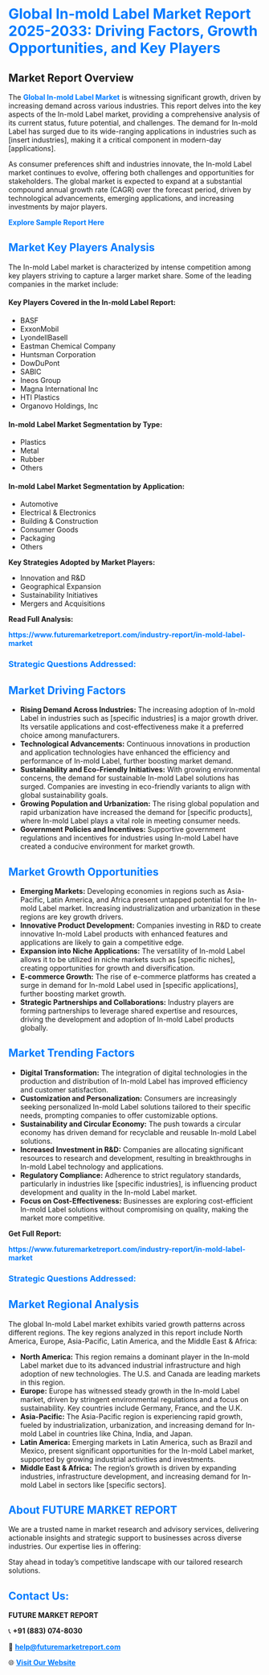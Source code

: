 <h1 style="color: #007BFF;">Global In-mold Label Market Report 2025-2033: Driving Factors, Growth Opportunities, and Key Players</h1>

<section id="overview">
<h2>Market Report Overview</h2>
<p>The <a href="https://www.futuremarketreport.com/industry-report/in-mold-label-market" style="color: #007BFF; text-decoration: none;"><strong>Global In-mold Label Market</strong></a> is witnessing significant growth, driven by increasing demand across various industries. This report delves into the key aspects of the In-mold Label market, providing a comprehensive analysis of its current status, future potential, and challenges. The demand for In-mold Label has surged due to its wide-ranging applications in industries such as [insert industries], making it a critical component in modern-day [applications].</p>
<p>As consumer preferences shift and industries innovate, the In-mold Label market continues to evolve, offering both challenges and opportunities for stakeholders. The global market is expected to expand at a substantial compound annual growth rate (CAGR) over the forecast period, driven by technological advancements, emerging applications, and increasing investments by major players.</p>
</section>

<section id="overview">
<p><a href="https://www.futuremarketreport.com/request-sample/reportId=37532" style="color: #007BFF; text-decoration: none;"><strong>Explore Sample Report Here</strong></a></p>
</section>

<section id="key-players">
<h2 style="color: #007BFF;">Market Key Players Analysis</h2>
<p>The In-mold Label market is characterized by intense competition among key players striving to capture a larger market share. Some of the leading companies in the market include:</p>
<h4>Key Players Covered in the In-mold Label Report:</h4>
<ul><li>BASF</li><li>ExxonMobil</li><li>LyondellBasell</li><li>Eastman Chemical Company</li><li>Huntsman Corporation</li><li>DowDuPont</li><li>SABIC</li><li>Ineos Group</li><li>Magna International Inc</li><li>HTI Plastics</li><li>Organovo Holdings, Inc</li></ul>
<h4>In-mold Label Market Segmentation by Type:</h4>
<ul><li>Plastics</li><li>Metal</li><li>Rubber</li><li>Others</li></ul>

<h4>In-mold Label Market Segmentation by Application:</h4>
<ul><li>Automotive</li><li>Electrical &amp; Electronics</li><li>Building &amp; Construction</li><li>Consumer Goods</li><li>Packaging</li><li>Others</li></ul>
<p><strong>Key Strategies Adopted by Market Players:</strong></p>
<ul>
<li>Innovation and R&D</li>
<li>Geographical Expansion</li>
<li>Sustainability Initiatives</li>
<li>Mergers and Acquisitions</li>
</ul>
</section>

<section>
<p><strong>Read Full Analysis: </strong></p><a href="https://www.futuremarketreport.com/industry-report/in-mold-label-market" style="color: #007BFF; text-decoration: none;"><strong>https://www.futuremarketreport.com/industry-report/in-mold-label-market</strong></a>
<h3 style="color: #007BFF;">Strategic Questions Addressed:</h3>
</section>

<section id="driving-factors">
<h2 style="color: #007BFF;">Market Driving Factors</h2>
<ul>
<li><strong>Rising Demand Across Industries:</strong> The increasing adoption of In-mold Label in industries such as [specific industries] is a major growth driver. Its versatile applications and cost-effectiveness make it a preferred choice among manufacturers.</li>
<li><strong>Technological Advancements:</strong> Continuous innovations in production and application technologies have enhanced the efficiency and performance of In-mold Label, further boosting market demand.</li>
<li><strong>Sustainability and Eco-Friendly Initiatives:</strong> With growing environmental concerns, the demand for sustainable In-mold Label solutions has surged. Companies are investing in eco-friendly variants to align with global sustainability goals.</li>
<li><strong>Growing Population and Urbanization:</strong> The rising global population and rapid urbanization have increased the demand for [specific products], where In-mold Label plays a vital role in meeting consumer needs.</li>
<li><strong>Government Policies and Incentives:</strong> Supportive government regulations and incentives for industries using In-mold Label have created a conducive environment for market growth.</li>
</ul>
</section>

<section id="growth-opportunities">
<h2 style="color: #007BFF;">Market Growth Opportunities</h2>
<ul>
<li><strong>Emerging Markets:</strong> Developing economies in regions such as Asia-Pacific, Latin America, and Africa present untapped potential for the In-mold Label market. Increasing industrialization and urbanization in these regions are key growth drivers.</li>
<li><strong>Innovative Product Development:</strong> Companies investing in R&D to create innovative In-mold Label products with enhanced features and applications are likely to gain a competitive edge.</li>
<li><strong>Expansion into Niche Applications:</strong> The versatility of In-mold Label allows it to be utilized in niche markets such as [specific niches], creating opportunities for growth and diversification.</li>
<li><strong>E-commerce Growth:</strong> The rise of e-commerce platforms has created a surge in demand for In-mold Label used in [specific applications], further boosting market growth.</li>
<li><strong>Strategic Partnerships and Collaborations:</strong> Industry players are forming partnerships to leverage shared expertise and resources, driving the development and adoption of In-mold Label products globally.</li>
</ul>
</section>

<section id="trending-factors">
<h2 style="color: #007BFF;">Market Trending Factors</h2>
<ul>
<li><strong>Digital Transformation:</strong> The integration of digital technologies in the production and distribution of In-mold Label has improved efficiency and customer satisfaction.</li>
<li><strong>Customization and Personalization:</strong> Consumers are increasingly seeking personalized In-mold Label solutions tailored to their specific needs, prompting companies to offer customizable options.</li>
<li><strong>Sustainability and Circular Economy:</strong> The push towards a circular economy has driven demand for recyclable and reusable In-mold Label solutions.</li>
<li><strong>Increased Investment in R&D:</strong> Companies are allocating significant resources to research and development, resulting in breakthroughs in In-mold Label technology and applications.</li>
<li><strong>Regulatory Compliance:</strong> Adherence to strict regulatory standards, particularly in industries like [specific industries], is influencing product development and quality in the In-mold Label market.</li>
<li><strong>Focus on Cost-Effectiveness:</strong> Businesses are exploring cost-efficient In-mold Label solutions without compromising on quality, making the market more competitive.</li>
</ul>
</section>

<section>
<p><strong>Get Full Report: </strong></p><a href="https://www.futuremarketreport.com/industry-report/in-mold-label-market" style="color: #007BFF; text-decoration: none;"><strong>https://www.futuremarketreport.com/industry-report/in-mold-label-market</strong></a>
<h3 style="color: #007BFF;">Strategic Questions Addressed:</h3>
</section>


<section id="regional-analysis">
<h2 style="color: #007BFF;">Market Regional Analysis</h2>
<p>The global In-mold Label market exhibits varied growth patterns across different regions. The key regions analyzed in this report include North America, Europe, Asia-Pacific, Latin America, and the Middle East & Africa:</p>
<ul>
<li><strong>North America:</strong> This region remains a dominant player in the In-mold Label market due to its advanced industrial infrastructure and high adoption of new technologies. The U.S. and Canada are leading markets in this region.</li>
<li><strong>Europe:</strong> Europe has witnessed steady growth in the In-mold Label market, driven by stringent environmental regulations and a focus on sustainability. Key countries include Germany, France, and the U.K.</li>
<li><strong>Asia-Pacific:</strong> The Asia-Pacific region is experiencing rapid growth, fueled by industrialization, urbanization, and increasing demand for In-mold Label in countries like China, India, and Japan.</li>
<li><strong>Latin America:</strong> Emerging markets in Latin America, such as Brazil and Mexico, present significant opportunities for the In-mold Label market, supported by growing industrial activities and investments.</li>
<li><strong>Middle East & Africa:</strong> The region’s growth is driven by expanding industries, infrastructure development, and increasing demand for In-mold Label in sectors like [specific sectors].</li>
</ul>
</section>

<footer>
<h2 style="color: #007BFF;">About FUTURE MARKET REPORT</h2>
<p>We are a trusted name in market research and advisory services, delivering actionable insights and strategic support to businesses across diverse industries. Our expertise lies in offering:</p>

<p>Stay ahead in today’s competitive landscape with our tailored research solutions.</p>

<h2 style="color: #007BFF;">Contact Us:</h2>
<p><strong>FUTURE MARKET REPORT</strong></p>
<p>📞 <strong>+91 (883) 074-8030</strong></p>
<p>📧 <strong><a href="mailto:help@futuremarketreport.com" style="color: #007BFF;">help@futuremarketreport.com</a></strong></p>
<p>🌐 <strong><a href="https://www.futuremarketreport.com/" style="color: #007BFF;">Visit Our Website</a></strong></p>
</footer>